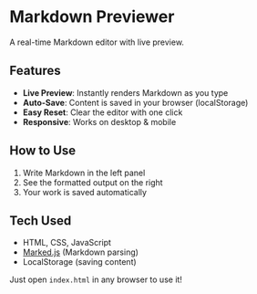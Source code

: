 # Markdown Previewer

A real-time Markdown editor with live preview.

## Features

- **Live Preview**: Instantly renders Markdown as you type
- **Auto-Save**: Content is saved in your browser (localStorage)
- **Easy Reset**: Clear the editor with one click
- **Responsive**: Works on desktop & mobile

## How to Use

1. Write Markdown in the left panel
2. See the formatted output on the right
3. Your work is saved automatically

## Tech Used

- HTML, CSS, JavaScript
- [Marked.js](https://marked.js.org/) (Markdown parsing)
- LocalStorage (saving content)

Just open `index.html` in any browser to use it!